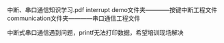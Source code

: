 中断、串口通信知识学习.pdf
interrupt demo文件夹————按键中断工程文件
communication文件夹————串口通信工程文件

中断式串口通信遇到问题，printf无法打印数据，希望培训现场解决
